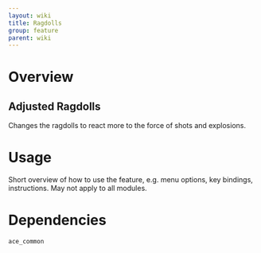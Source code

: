 ```yaml
---
layout: wiki
title: Ragdolls
group: feature
parent: wiki
---
```

# Overview
## Adjusted Ragdolls
Changes the ragdolls to react more to the force of shots and explosions.

# Usage
Short overview of how to use the feature, e.g. menu options, key bindings, 
instructions. May not apply to all modules.

# Dependencies
`ace_common`
